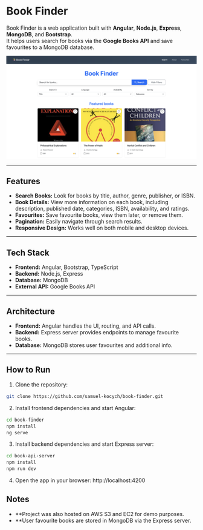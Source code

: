 # Book Finder

Book Finder is a web application built with **Angular**, **Node.js**, **Express**, **MongoDB**, and **Bootstrap**.  
It helps users search for books via the **Google Books API** and save favourites to a MongoDB database.

![Home Page](book-finder/src/screenshots/homepage.png)

---

## Features

- **Search Books:** Look for books by title, author, genre, publisher, or ISBN.
- **Book Details:** View more information on each book, including description, published date, categories, ISBN, availability, and ratings.
- **Favourites:** Save favourite books, view them later, or remove them.
- **Pagination:** Easily navigate through search results.
- **Responsive Design:** Works well on both mobile and desktop devices.

---

## Tech Stack

- **Frontend:** Angular, Bootstrap, TypeScript
- **Backend:** Node.js, Express
- **Database:** MongoDB
- **External API:** Google Books API

---

## Architecture

- **Frontend:** Angular handles the UI, routing, and API calls.
- **Backend:** Express server provides endpoints to manage favourite books.
- **Database:** MongoDB stores user favourites and additional info.

---

## How to Run

1. Clone the repository:

```bash
git clone https://github.com/samuel-kocych/book-finder.git
```

2. Install frontend dependencies and start Angular:

```bash
cd book-finder
npm install
ng serve
```

3. Install backend dependencies and start Express server:

```bash
cd book-api-server
npm install
npm run dev
```

4. Open the app in your browser: http://localhost:4200


## Notes
- **Project was also hosted on AWS S3 and EC2 for demo purposes.
- **User favourite books are stored in MongoDB via the Express server.
